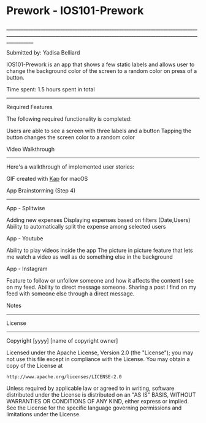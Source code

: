 <h1>Prework - IOS101-Prework</h1>
_______________________________________________________________________________________________________________________________________________________________________

Submitted by: Yadisa Belliard

IOS101-Prework is an app that shows a few static labels and allows user to change the background color of the screen to a random color on press of a button.

Time spent: 1.5 hours spent in total
_______________________________________________________________________________________________________________________________________________________________________
Required Features

The following required functionality is completed:

 Users are able to see a screen with three labels and a button
 Tapping the button changes the screen color to a random color
 
Video Walkthrough
_______________________________________________________________________________________________________________________________________________________________________
Here's a walkthrough of implemented user stories:



GIF created with <a href="" target="_blank" rel="noreferrer">Kap</a> for macOS

App Brainstorming (Step 4)
_______________________________________________________________________________________________________________________________________________________________________
App - Splitwise

Adding new expenses
Displaying expenses based on filters (Date,Users)
Ability to automatically split the expense among selected users

App - Youtube

Ability to play videos inside the app
The picture in picture feature that lets me watch a video as well as do something else in the background

App - Instagram

Feature to follow or unfollow someone and how it affects the content I see on my feed.
Ability to direct message someone.
Sharing a post I find on my feed with someone else through a direct message.

Notes
_______________________________________________________________________________________________________________________________________________________________________

License
_______________________________________________________________________________________________________________________________________________________________________

Copyright [yyyy] [name of copyright owner]

Licensed under the Apache License, Version 2.0 (the "License");
you may not use this file except in compliance with the License.
You may obtain a copy of the License at

    http://www.apache.org/licenses/LICENSE-2.0

Unless required by applicable law or agreed to in writing, software
distributed under the License is distributed on an "AS IS" BASIS,
WITHOUT WARRANTIES OR CONDITIONS OF ANY KIND, either express or implied.
See the License for the specific language governing permissions and
limitations under the License.
